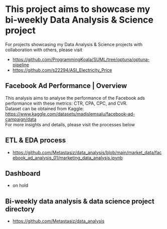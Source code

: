 # This project aims to showcase my bi-weekly Data Analysis & Science project
For projects showcasing my Data Analysis & Science projects with collaboration with others, please visit
+ https://github.com/ProgrammingKoala/SUML/tree/optuna/optuna-pipeline
+ https://github.com/s22294/ASI_Electricity_Price

## Facebook Ad Performance | Overview
This analysis aims to analyse the performance of the Facebook ads performance with these metrics: CTR, CPA, CPC, and CVR.\
Dataset can be obtained from Kaggle: https://www.kaggle.com/datasets/madislemsalu/facebook-ad-campaign/data \
For more insights and details, please visit the processes below

## ETL & EDA process
+ https://github.com/Metastasiz/data_analysis/blob/main/market_data/facebook_ad_analysis_01/marketing_data_analysis.ipynb

## Dashboard
+ on hold

## Bi-weekly data analysis & data science project directory
+ https://github.com/Metastasiz/data_analysis
